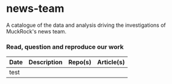 # news-team
A catalogue of the data and analysis driving the investigations of MuckRock's news team. 

### Read, question and reproduce our work 

Date|Description|Repo(s)|Article(s)
----|-----------|:--:|:-----:
   test |           |    | 
